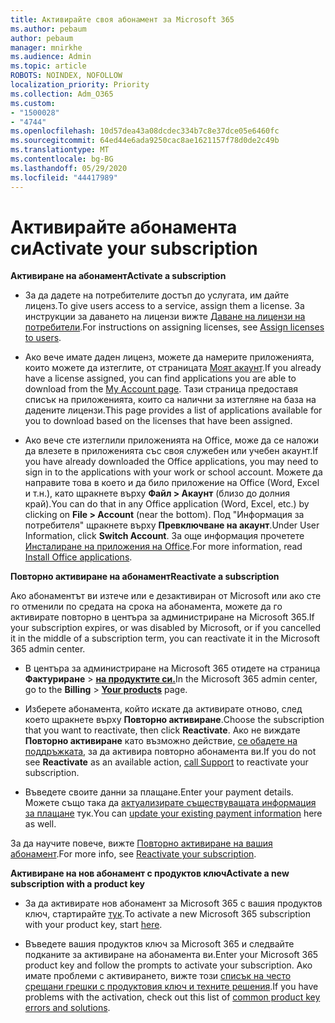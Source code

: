 ```yaml
---
title: Активирайте своя абонамент за Microsoft 365
ms.author: pebaum
author: pebaum
manager: mnirkhe
ms.audience: Admin
ms.topic: article
ROBOTS: NOINDEX, NOFOLLOW
localization_priority: Priority
ms.collection: Adm_O365
ms.custom:
- "1500028"
- "4744"
ms.openlocfilehash: 10d57dea43a08dcdec334b7c8e37dce05e6460fc
ms.sourcegitcommit: 64ed44e6ada9250cac8ae1621157f78d0de2c49b
ms.translationtype: MT
ms.contentlocale: bg-BG
ms.lasthandoff: 05/29/2020
ms.locfileid: "44417989"
---
```

# <a name="activate-your-subscription"></a><span data-ttu-id="2c3df-102">Активирайте абонамента си</span><span class="sxs-lookup"><span data-stu-id="2c3df-102">Activate your subscription</span></span>

<span data-ttu-id="2c3df-103">**Активиране на абонамент**</span><span class="sxs-lookup"><span data-stu-id="2c3df-103">**Activate a subscription**</span></span>

- <span data-ttu-id="2c3df-104">За да дадете на потребителите достъп до услугата, им дайте лиценз.</span><span class="sxs-lookup"><span data-stu-id="2c3df-104">To give users access to a service, assign them a license.</span></span> <span data-ttu-id="2c3df-105">За инструкции за даването на лицензи вижте [Даване на лицензи на потребители](https://docs.microsoft.com/microsoft-365/admin/manage/assign-licenses-to-users).</span><span class="sxs-lookup"><span data-stu-id="2c3df-105">For instructions on assigning licenses, see [Assign licenses to users](https://docs.microsoft.com/microsoft-365/admin/manage/assign-licenses-to-users).</span></span>

- <span data-ttu-id="2c3df-106">Ако вече имате даден лиценз, можете да намерите приложенията, които можете да изтеглите, от страницата [Моят акаунт](https://portal.office.com/account/#installs).</span><span class="sxs-lookup"><span data-stu-id="2c3df-106">If you already have a license assigned, you can find applications you are able to download from the [My Account page](https://portal.office.com/account/#installs).</span></span> <span data-ttu-id="2c3df-107">Тази страница предоставя списък на приложенията, които са налични за изтегляне на база на дадените лицензи.</span><span class="sxs-lookup"><span data-stu-id="2c3df-107">This page provides a list of applications available for you to download based on the licenses that have been assigned.</span></span>

- <span data-ttu-id="2c3df-108">Ако вече сте изтеглили приложенията на Office, може да се наложи да влезете в приложенията със своя служебен или учебен акаунт.</span><span class="sxs-lookup"><span data-stu-id="2c3df-108">If you have already downloaded the Office applications, you may need to sign in to the applications with your work or school account.</span></span> <span data-ttu-id="2c3df-109">Можете да направите това в което и да било приложение на Office (Word, Excel и т.н.), като щракнете върху **Файл > Акаунт** (близо до долния край).</span><span class="sxs-lookup"><span data-stu-id="2c3df-109">You can do that in any Office application (Word, Excel, etc.) by clicking on **File > Account** (near the bottom).</span></span> <span data-ttu-id="2c3df-110">Под "Информация за потребителя" щракнете върху **Превключване на акаунт**.</span><span class="sxs-lookup"><span data-stu-id="2c3df-110">Under User Information, click **Switch Account**.</span></span> <span data-ttu-id="2c3df-111">За още информация прочетете [Инсталиране на приложения на Office](https://docs.microsoft.com/microsoft-365/admin/setup/install-applications).</span><span class="sxs-lookup"><span data-stu-id="2c3df-111">For more information, read [Install Office applications](https://docs.microsoft.com/microsoft-365/admin/setup/install-applications).</span></span>

<span data-ttu-id="2c3df-112">**Повторно активиране на абонамент**</span><span class="sxs-lookup"><span data-stu-id="2c3df-112">**Reactivate a subscription**</span></span>

<span data-ttu-id="2c3df-113">Ако абонаментът ви изтече или е дезактивиран от Microsoft или ако сте го отменили по средата на срока на абонамента, можете да го активирате повторно в центъра за администриране на Microsoft 365.</span><span class="sxs-lookup"><span data-stu-id="2c3df-113">If your subscription expires, or was disabled by Microsoft, or if you cancelled it in the middle of a subscription term, you can reactivate it in the Microsoft 365 admin center.</span></span>

- <span data-ttu-id="2c3df-114">В центъра за администриране на Microsoft 365 отидете на страница **Фактуриране**  >  **[на продуктите си.](https://go.microsoft.com/fwlink/p/?linkid=842054)**</span><span class="sxs-lookup"><span data-stu-id="2c3df-114">In the Microsoft 365 admin center, go to the **Billing** > **[Your products](https://go.microsoft.com/fwlink/p/?linkid=842054)** page.</span></span>

- <span data-ttu-id="2c3df-115">Изберете абонамента, който искате да активирате отново, след което щракнете върху **Повторно активиране**.</span><span class="sxs-lookup"><span data-stu-id="2c3df-115">Choose the subscription that you want to reactivate, then click **Reactivate**.</span></span> <span data-ttu-id="2c3df-116">Ако не виждате **Повторно активиране** като възможно действие, [се обадете на поддръжката](https://docs.microsoft.com/microsoft-365/admin/contact-support-for-business-products), за да активира повторно абонамента ви.</span><span class="sxs-lookup"><span data-stu-id="2c3df-116">If you do not see **Reactivate** as an available action, [call Support](https://docs.microsoft.com/microsoft-365/admin/contact-support-for-business-products) to reactivate your subscription.</span></span>

- <span data-ttu-id="2c3df-117">Въведете своите данни за плащане.</span><span class="sxs-lookup"><span data-stu-id="2c3df-117">Enter your payment details.</span></span> <span data-ttu-id="2c3df-118">Можете също така да [актуализирате съществуващата информация за плащане](https://docs.microsoft.com/microsoft-365/commerce/billing-and-payments/manage-payment-methods) тук.</span><span class="sxs-lookup"><span data-stu-id="2c3df-118">You can [update your existing payment information](https://docs.microsoft.com/microsoft-365/commerce/billing-and-payments/manage-payment-methods) here as well.</span></span>

<span data-ttu-id="2c3df-119">За да научите повече, вижте [Повторно активиране на вашия абонамент](https://docs.microsoft.com/microsoft-365/commerce/subscriptions/reactivate-your-subscription).</span><span class="sxs-lookup"><span data-stu-id="2c3df-119">For more info, see [Reactivate your subscription](https://docs.microsoft.com/microsoft-365/commerce/subscriptions/reactivate-your-subscription).</span></span>

<span data-ttu-id="2c3df-120">**Активиране на нов абонамент с продуктов ключ**</span><span class="sxs-lookup"><span data-stu-id="2c3df-120">**Activate a new subscription with a product key**</span></span>

- <span data-ttu-id="2c3df-121">За да активирате нов абонамент за Microsoft 365 с вашия продуктов ключ, стартирайте [тук](https://support.office.com/article/where-to-enter-your-office-product-key-0a82e5ae-739e-4b92-a6f4-2ec780c185db).</span><span class="sxs-lookup"><span data-stu-id="2c3df-121">To activate a new Microsoft 365 subscription with your product key, start [here](https://support.office.com/article/where-to-enter-your-office-product-key-0a82e5ae-739e-4b92-a6f4-2ec780c185db).</span></span>

- <span data-ttu-id="2c3df-122">Въведете вашия продуктов ключ за Microsoft 365 и следвайте подканите за активиране на абонамента ви.</span><span class="sxs-lookup"><span data-stu-id="2c3df-122">Enter your Microsoft 365 product key and follow the prompts to activate your subscription.</span></span> <span data-ttu-id="2c3df-123">Ако имате проблеми с активирането, вижте този [списък на често срещани грешки с продуктовия ключ и техните решения](https://docs.microsoft.com/microsoft-365/commerce/product-key-errors-and-solutions).</span><span class="sxs-lookup"><span data-stu-id="2c3df-123">If you have problems with the activation, check out this list of [common product key errors and solutions](https://docs.microsoft.com/microsoft-365/commerce/product-key-errors-and-solutions).</span></span>
